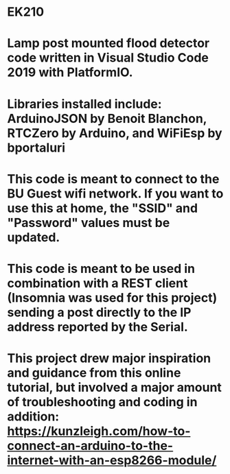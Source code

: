 # EK210
# Lamp post mounted flood detector code written in Visual Studio Code 2019 with PlatformIO.
# Libraries installed include: ArduinoJSON by Benoit Blanchon, RTCZero by Arduino, and WiFiEsp by bportaluri
# This code is meant to connect to the BU Guest wifi network. If you want to use this at home, the "SSID" and "Password" values must be updated.
# This code is meant to be used in combination with a REST client (Insomnia was used for this project) sending a post directly to the IP address reported by the Serial.
# This project drew major inspiration and guidance from this online tutorial, but involved a major amount of troubleshooting and coding in addition: https://kunzleigh.com/how-to-connect-an-arduino-to-the-internet-with-an-esp8266-module/
